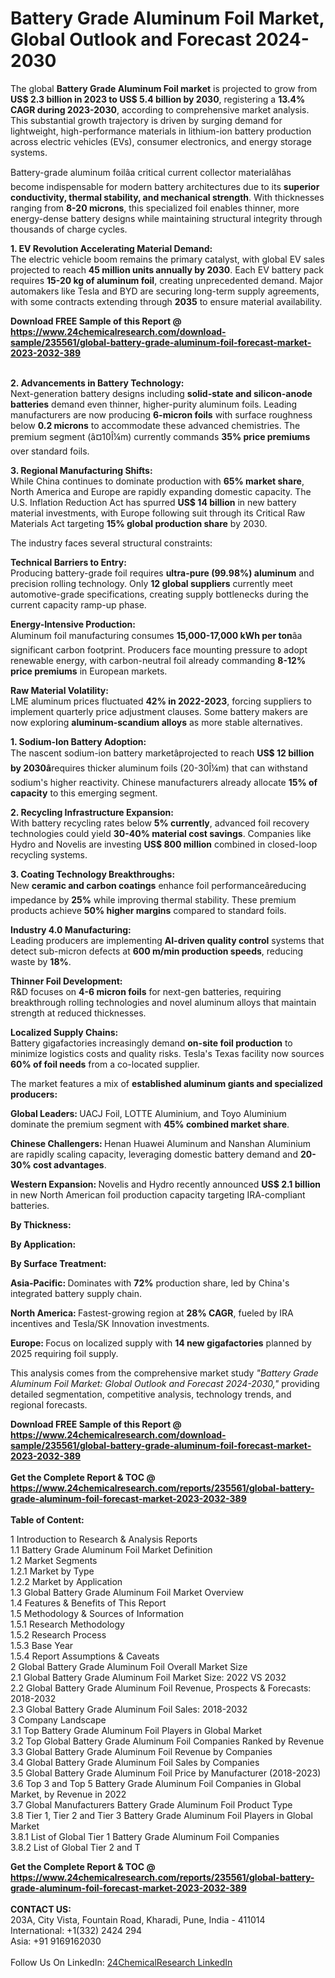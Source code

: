 <h1>Battery Grade Aluminum Foil Market, Global Outlook and Forecast 2024-2030</h1><p>The global <strong>Battery Grade Aluminum Foil market</strong> is projected to grow from <strong>US$ 2.3 billion in 2023 to US$ 5.4 billion by 2030</strong>, registering a <strong>13.4% CAGR during 2023-2030</strong>, according to comprehensive market analysis. This substantial growth trajectory is driven by surging demand for lightweight, high-performance materials in lithium-ion battery production across electric vehicles (EVs), consumer electronics, and energy storage systems.</p><p>Battery-grade aluminum foilâa critical current collector materialâhas become indispensable for modern battery architectures due to its <strong>superior conductivity, thermal stability, and mechanical strength</strong>. With thicknesses ranging from <strong>8-20 microns</strong>, this specialized foil enables thinner, more energy-dense battery designs while maintaining structural integrity through thousands of charge cycles.</p><p><strong>1. EV Revolution Accelerating Material Demand:</strong><br>
The electric vehicle boom remains the primary catalyst, with global EV sales projected to reach <strong>45 million units annually by 2030</strong>. Each EV battery pack requires <strong>15-20 kg of aluminum foil</strong>, creating unprecedented demand. Major automakers like Tesla and BYD are securing long-term supply agreements, with some contracts extending through <strong>2035</strong> to ensure material availability.</p><div><b>Download FREE Sample of this Report @ 
            <a href="https://www.24chemicalresearch.com/download-sample/235561/global-battery-grade-aluminum-foil-forecast-market-2023-2032-389">
            https://www.24chemicalresearch.com/download-sample/235561/global-battery-grade-aluminum-foil-forecast-market-2023-2032-389</a></b></div><br><p><strong>2. Advancements in Battery Technology:</strong><br>
Next-generation battery designs including <strong>solid-state and silicon-anode batteries</strong> demand even thinner, higher-purity aluminum foils. Leading manufacturers are now producing <strong>6-micron foils</strong> with surface roughness below <strong>0.2 microns</strong> to accommodate these advanced chemistries. The premium segment (â¤10Î¼m) currently commands <strong>35% price premiums</strong> over standard foils.</p><p><strong>3. Regional Manufacturing Shifts:</strong><br>
While China continues to dominate production with <strong>65% market share</strong>, North America and Europe are rapidly expanding domestic capacity. The U.S. Inflation Reduction Act has spurred <strong>US$ 14 billion</strong> in new battery material investments, with Europe following suit through its Critical Raw Materials Act targeting <strong>15% global production share</strong> by 2030.</p><p>The industry faces several structural constraints:</p><p><strong>Technical Barriers to Entry:</strong><br>
	Producing battery-grade foil requires <strong>ultra-pure (99.98%) aluminum</strong> and precision rolling technology. Only <strong>12 global suppliers</strong> currently meet automotive-grade specifications, creating supply bottlenecks during the current capacity ramp-up phase.</p><p><strong>Energy-Intensive Production: </strong><br>
	Aluminum foil manufacturing consumes <strong>15,000-17,000 kWh per ton</strong>âa significant carbon footprint. Producers face mounting pressure to adopt renewable energy, with carbon-neutral foil already commanding <strong>8-12% price premiums</strong> in European markets.</p><p><strong>Raw Material Volatility: </strong><br>
	LME aluminum prices fluctuated <strong>42% in 2022-2023</strong>, forcing suppliers to implement quarterly price adjustment clauses. Some battery makers are now exploring <strong>aluminum-scandium alloys</strong> as more stable alternatives.</p><p><strong>1. Sodium-Ion Battery Adoption: </strong><br>
The nascent sodium-ion battery marketâprojected to reach <strong>US$ 12 billion by 2030â</strong>requires thicker aluminum foils (20-30Î¼m) that can withstand sodium's higher reactivity. Chinese manufacturers already allocate <strong>15% of capacity</strong> to this emerging segment.</p><p><strong>2. Recycling Infrastructure Expansion: </strong><br>
With battery recycling rates below <strong>5% currently</strong>, advanced foil recovery technologies could yield <strong>30-40% material cost savings</strong>. Companies like Hydro and Novelis are investing <strong>US$ 800 million</strong> combined in closed-loop recycling systems.</p><p><strong>3. Coating Technology Breakthroughs: </strong><br>
New <strong>ceramic and carbon coatings</strong> enhance foil performanceâreducing impedance by <strong>25%</strong> while improving thermal stability. These premium products achieve <strong>50% higher margins</strong> compared to standard foils.</p><p><strong>Industry 4.0 Manufacturing: </strong><br>
	Leading producers are implementing <strong>AI-driven quality control</strong> systems that detect sub-micron defects at <strong>600 m/min production speeds</strong>, reducing waste by <strong>18%</strong>.</p><p><strong>Thinner Foil Development: </strong><br>
	R&amp;D focuses on <strong>4-6 micron foils</strong> for next-gen batteries, requiring breakthrough rolling technologies and novel aluminum alloys that maintain strength at reduced thicknesses.</p><p><strong>Localized Supply Chains: </strong><br>
	Battery gigafactories increasingly demand <strong>on-site foil production</strong> to minimize logistics costs and quality risks. Tesla's Texas facility now sources <strong>60% of foil needs</strong> from a co-located supplier.</p><p>The market features a mix of <strong>established aluminum giants and specialized producers:</strong></p><p><strong>Global Leaders: </strong>UACJ Foil, LOTTE Aluminium, and Toyo Aluminium dominate the premium segment with <strong>45% combined market share</strong>.</p><p><strong>Chinese Challengers: </strong>Henan Huawei Aluminum and Nanshan Aluminium are rapidly scaling capacity, leveraging domestic battery demand and <strong>20-30% cost advantages</strong>.</p><p><strong>Western Expansion: </strong>Novelis and Hydro recently announced <strong>US$ 2.1 billion</strong> in new North American foil production capacity targeting IRA-compliant batteries.</p><p><strong>By Thickness: </strong></p><p><strong>By Application: </strong></p><p><strong>By Surface Treatment: </strong></p><p><strong>Asia-Pacific: </strong>Dominates with <strong>72%</strong> production share, led by China's integrated battery supply chain.</p><p><strong>North America: </strong>Fastest-growing region at <strong>28% CAGR</strong>, fueled by IRA incentives and Tesla/SK Innovation investments.</p><p><strong>Europe: </strong>Focus on localized supply with <strong>14 new gigafactories</strong> planned by 2025 requiring foil supply.</p><p>This analysis comes from the comprehensive market study <em>"Battery Grade Aluminum Foil Market: Global Outlook and Forecast 2024-2030,"</em> providing detailed segmentation, competitive analysis, technology trends, and regional forecasts.</p><div><b>Download FREE Sample of this Report @ 
            <a href="https://www.24chemicalresearch.com/download-sample/235561/global-battery-grade-aluminum-foil-forecast-market-2023-2032-389">
            https://www.24chemicalresearch.com/download-sample/235561/global-battery-grade-aluminum-foil-forecast-market-2023-2032-389</a></b></div><br><div><b>Get the Complete Report & TOC @ 
            <a href="https://www.24chemicalresearch.com/reports/235561/global-battery-grade-aluminum-foil-forecast-market-2023-2032-389">
            https://www.24chemicalresearch.com/reports/235561/global-battery-grade-aluminum-foil-forecast-market-2023-2032-389</a></b></div><br>
            <b>Table of Content:</b><p>1 Introduction to Research & Analysis Reports<br />
    1.1 Battery Grade Aluminum Foil Market Definition<br />
    1.2 Market Segments<br />
        1.2.1 Market by Type<br />
        1.2.2 Market by Application<br />
    1.3 Global Battery Grade Aluminum Foil Market Overview<br />
    1.4 Features & Benefits of This Report<br />
    1.5 Methodology & Sources of Information<br />
        1.5.1 Research Methodology<br />
        1.5.2 Research Process<br />
        1.5.3 Base Year<br />
        1.5.4 Report Assumptions & Caveats<br />
2 Global Battery Grade Aluminum Foil Overall Market Size<br />
    2.1 Global Battery Grade Aluminum Foil Market Size: 2022 VS 2032<br />
    2.2 Global Battery Grade Aluminum Foil Revenue, Prospects & Forecasts: 2018-2032<br />
    2.3 Global Battery Grade Aluminum Foil Sales: 2018-2032<br />
3 Company Landscape<br />
    3.1 Top Battery Grade Aluminum Foil Players in Global Market<br />
    3.2 Top Global Battery Grade Aluminum Foil Companies Ranked by Revenue<br />
    3.3 Global Battery Grade Aluminum Foil Revenue by Companies<br />
    3.4 Global Battery Grade Aluminum Foil Sales by Companies<br />
    3.5 Global Battery Grade Aluminum Foil Price by Manufacturer (2018-2023)<br />
    3.6 Top 3 and Top 5 Battery Grade Aluminum Foil Companies in Global Market, by Revenue in 2022<br />
    3.7 Global Manufacturers Battery Grade Aluminum Foil Product Type<br />
    3.8 Tier 1, Tier 2 and Tier 3 Battery Grade Aluminum Foil Players in Global Market<br />
        3.8.1 List of Global Tier 1 Battery Grade Aluminum Foil Companies<br />
        3.8.2 List of Global Tier 2 and T</p><div><b>Get the Complete Report & TOC @ 
            <a href="https://www.24chemicalresearch.com/reports/235561/global-battery-grade-aluminum-foil-forecast-market-2023-2032-389">
            https://www.24chemicalresearch.com/reports/235561/global-battery-grade-aluminum-foil-forecast-market-2023-2032-389</a></b></div><br><b>CONTACT US:</b><br>
            203A, City Vista, Fountain Road, Kharadi, Pune, India - 411014<br>
            International: +1(332) 2424 294<br>
            Asia: +91 9169162030 <br><br>
            Follow Us On LinkedIn: <a href="https://www.linkedin.com/company/24chemicalresearch/">24ChemicalResearch LinkedIn</a>